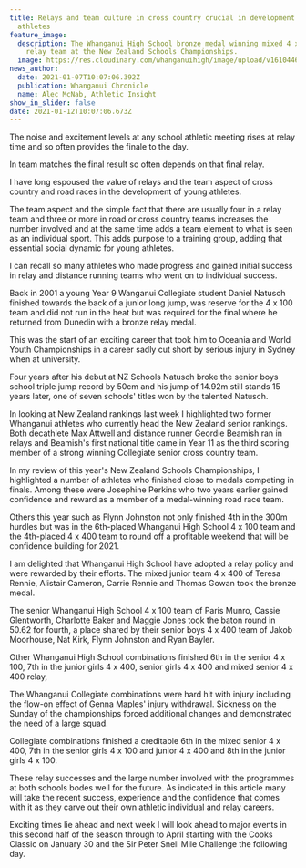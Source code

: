 ```yaml
---
title: Relays and team culture in cross country crucial in development of young
  athletes
feature_image:
  description: The Whanganui High School bronze medal winning mixed 4 x 400 junior
    relay team at the New Zealand Schools Championships.
  image: https://res.cloudinary.com/whanganuihigh/image/upload/v1610446328/News/Whanganui_High_School_bronze_medal_winning_mixed_4_x_400_junior_relay_team_at_the_New_Zealand_Schools_Championships..jpg
news_author:
  date: 2021-01-07T10:07:06.392Z
  publication: Whanganui Chronicle
  name: Alec McNab, Athletic Insight
show_in_slider: false
date: 2021-01-12T10:07:06.673Z
---
```

The noise and excitement levels at any school athletic meeting rises at relay time and so often provides the finale to the day.

In team matches the final result so often depends on that final relay.

I have long espoused the value of relays and the team aspect of cross country and road races in the development of young athletes.

The team aspect and the simple fact that there are usually four in a relay team and three or more in road or cross country teams increases the number involved and at the same time adds a team element to what is seen as an individual sport. This adds purpose to a training group, adding that essential social dynamic for young athletes.

I can recall so many athletes who made progress and gained initial success in relay and distance running teams who went on to individual success.

Back in 2001 a young Year 9 Wanganui Collegiate student Daniel Natusch finished towards the back of a junior long jump, was reserve for the 4 x 100 team and did not run in the heat but was required for the final where he returned from Dunedin with a bronze relay medal.

This was the start of an exciting career that took him to Oceania and World Youth Championships in a career sadly cut short by serious injury in Sydney when at university.

Four years after his debut at NZ Schools Natusch broke the senior boys school triple jump record by 50cm and his jump of 14.92m still stands 15 years later, one of seven schools' titles won by the talented Natusch.

In looking at New Zealand rankings last week I highlighted two former Whanganui athletes who currently head the New Zealand senior rankings. Both decathlete Max Attwell and distance runner Geordie Beamish ran in relays and Beamish's first national title came in Year 11 as the third scoring member of a strong winning Collegiate senior cross country team.

In my review of this year's New Zealand Schools Championships, I highlighted a number of athletes who finished close to medals competing in finals. Among these were Josephine Perkins who two years earlier gained confidence and reward as a member of a medal-winning road race team.

Others this year such as Flynn Johnston not only finished 4th in the 300m hurdles but was in the 6th-placed Whanganui High School 4 x 100 team and the 4th-placed 4 x 400 team to round off a profitable weekend that will be confidence building for 2021.

I am delighted that Whanganui High School have adopted a relay policy and were rewarded by their efforts. The mixed junior team 4 x 400 of Teresa Rennie, Alistair Cameron, Carrie Rennie and Thomas Gowan took the bronze medal.

The senior Whanganui High School 4 x 100 team of Paris Munro, Cassie Glentworth, Charlotte Baker and Maggie Jones took the baton round in 50.62 for fourth, a place shared by their senior boys 4 x 400 team of Jakob Moorhouse, Nat Kirk, Flynn Johnston and Ryan Bayler.

Other Whanganui High School combinations finished 6th in the senior 4 x 100, 7th in the junior girls 4 x 400, senior girls 4 x 400 and mixed senior 4 x 400 relay,

The Whanganui Collegiate combinations were hard hit with injury including the flow-on effect of Genna Maples' injury withdrawal. Sickness on the Sunday of the championships forced additional changes and demonstrated the need of a large squad.

Collegiate combinations finished a creditable 6th in the mixed senior 4 x 400, 7th in the senior girls 4 x 100 and junior 4 x 400 and 8th in the junior girls 4 x 100.

These relay successes and the large number involved with the programmes at both schools bodes well for the future. As indicated in this article many will take the recent success, experience and the confidence that comes with it as they carve out their own athletic individual and relay careers.

Exciting times lie ahead and next week I will look ahead to major events in this second half of the season through to April starting with the Cooks Classic on January 30 and the Sir Peter Snell Mile Challenge the following day.

